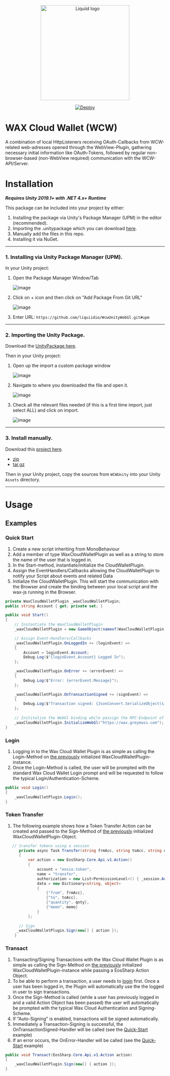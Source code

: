 

<div align="center">
 <img src="https://avatars.githubusercontent.com/u/82725791?s=200&v=4" align="center"
     alt="Liquiid logo" width="280" height="300">
</div>

<div align="center">

[![Deploy](https://github.com/liquiidio/WcwUnity/actions/workflows/deploy.yml/badge.svg)](https://github.com/liquiidio/WcwUnity/actions/workflows/deploy.yml)

</div>

# WAX Cloud Wallet (WCW) 

A combination of local HttpListeners receiving OAuth-Callbacks from WCW-related web-adresses opened through the WebView-Plugin, gathering necessary initial information like OAuth-Tokens, followed by regular non-browser-based (non-WebView required) communication with the WCW-API/Server.


# Installation

**_Requires Unity 2019.1+ with .NET 4.x+ Runtime_**

This package can be included into your project by either:

 1. Installing the package via Unity's Package Manager (UPM) in the editor (recommended).
 2. Importing the .unitypackage which you can download [here](https://github.com/liquiidio/WcwUnityWebGl/releases/latest/download/wcwunity.unitypackage).
 3. Manually add the files in this repo.
 4. Installing it via NuGet.
---
### 1. Installing via Unity Package Manager (UPM).
In your Unity project:
 1. Open the Package Manager Window/Tab

    ![image](https://user-images.githubusercontent.com/74650011/208429048-37e2277c-3e10-4794-97e7-3ec87f55f8c9.png)

 2. Click on + icon and then click on "Add Package From Git URL"

    ![image](https://user-images.githubusercontent.com/74650011/208429298-76fe1101-95f3-4ab0-bbd5-f0a32a1cc652.png)

 3. Enter URL: `https://github.com/liquiidio/WcwUnityWebGl.git#upm`
   
---
### 2. Importing the Unity Package.
Download the [UnityPackage here](https://github.com/liquiidio/WcwUnityWebGl/releases/latest/download/wcwunity.unitypackage).

Then in your Unity project:

 1. Open up the import a custom package window
    
    ![image](https://user-images.githubusercontent.com/74650011/208430044-caf91dd9-111e-4224-8441-95d116dbec3b.png)

 2. Navigate to where you downloaded the file and open it.
    
      ![image](https://user-images.githubusercontent.com/86061433/217523340-9b9ec00f-8e03-40dd-9647-52796371fedc.jpg)

 3. Check all the relevant files needed (if this is a first time import, just select ALL) and click on import.
   
     ![image](https://user-images.githubusercontent.com/86061433/217523464-e02b73fa-be34-4ac0-a406-fc4fd310d14c.jpg)

---
### 3. Install manually. 
Download this [project here](https://github.com/liquiidio/WcwUnityWebGl/releases/latest).

  * [zip](https://github.com/liquiidio/WcwUnityWebGl/archive/refs/tags/1.0.10.zip)
  * [tar.gz](https://github.com/liquiidio/WcwUnityWebGl/archive/refs/tags/1.0.10.tar.gz)

Then in your Unity project, copy the sources from `WCWUnity` into your Unity `Assets` directory.

---

# Usage 
## Examples

### Quick Start

1. Create a new script inheriting from MonoBehaviour
2. Add a member of type WaxCloudWalletPlugin as well as a string to store the name of the user that is logged in.
3. In the Start-method, instantiate/initialize the CloudWalletPlugin.
4. Assign the EventHandlers/Callbacks allowing the CloudWalletPlugin to notify your Script about events and related Data 
5. Initialize the CloudWalletPlugin. This will start the communication with the Browser and create the binding between your local script and the wax-js running in the Browser.

```csharp
private WaxCloudWalletPlugin _waxCloudWalletPlugin;
public string Account { get; private set; }

public void Start()
{
	// Instantiate the WaxCloudWalletPlugin
	_waxCloudWalletPlugin = new GameObject(nameof(WaxCloudWalletPlugin)).AddComponent<WaxCloudWalletPlugin>();

	// Assign Event-Handlers/Callbacks
	_waxCloudWalletPlugin.OnLoggedIn += (loginEvent) =>
	{
		Account = loginEvent.Account;
		Debug.Log($"{loginEvent.Account} Logged In");
	};

	_waxCloudWalletPlugin.OnError += (errorEvent) =>
	{
		Debug.Log($"Error: {errorEvent.Message}");
	};

	_waxCloudWalletPlugin.OnTransactionSigned += (signEvent) =>
	{
		Debug.Log($"Transaction signed: {JsonConvert.SerializeObject(signEvent.Result)}");
	};
	
	// Inititalize the WebGl binding while passign the RPC-Endpoint of your Choice
	_waxCloudWalletPlugin.InitializeWebGl("https://wax.greymass.com");
}
```

### Login


1. Logging in to the Wax Cloud Wallet Plugin is as simple as calling the Login-Method on [the previously](https://liquiidio.gitbook.io/unity-plugin-suite/v/wcwunity/examples/example_a) initialized WaxCloudWalletPlugin-instance.
2. Once the Login-Method is called, the user will be prompted with the standard Wax Cloud Wallet Login prompt and will be requested to follow the typical Login/Authentication-Scheme.

```csharp
public void Login()
{
	_waxCloudWalletPlugin.Login();
}
```

### Token Transfer

1. The following example shows how a Token Transfer Action can be created and passed to the Sign-Method of [the previously](https://liquiidio.gitbook.io/unity-plugin-suite/v/wcwunity/examples/example_a) initialized WaxCloudWalletPlugin-Object.

```csharp
   // transfer tokens using a session
      private async Task Transfer(string frmAcc, string toAcc, string qnty, string memo)
      {
          var action = new EosSharp.Core.Api.v1.Action()
          {
              account = "eosio.token",
              name = "transfer",
              authorization = new List<PermissionLevel>() { _session.Auth },
              data = new Dictionary<string, object>
              {
                  {"from", frmAcc},
                  {"to", toAcc},
                  {"quantity", qnty},
                  {"memo", memo}
              }
          };
		
	  // Sign 
	 _waxCloudWalletPlugin.Sign(new[] { action });
	}
```
### Transact

1. Transacting/Signing Transactions with the Wax Cloud Wallet Plugin is as simple as calling the Sign-Method on [the previously](https://liquiidio.gitbook.io/unity-plugin-suite/v/wcwunity/examples/example_a) initialized WaxCloudWalletPlugin-instance while passing a EosSharp Action Object.
2. To be able to perform a transaction, a user needs to [login](https://liquiidio.gitbook.io/unity-plugin-suite/v/wcwunity/examples/example_b) first. Once a user has been logged in, the Plugin will automatically use the the logged in user to sign transactions.
3. Once the Sign-Method is called (while a user has previously logged in and a valid Action Object has been passed) the user will automatically be prompted with the typical Wax Cloud Authentication and Signing-Scheme.
4. If "Auto-Signing" is enabled, transactions will be signed automatically.
5. Immediately a Transaction-Signing is successful, the OnTransactionSigned-Handler will be called (see the [Quick-Start](https://liquiidio.gitbook.io/unity-plugin-suite/v/wcwunity/examples/example_a) example)
6. If an error occurs, the OnError-Handler will be called (see the [Quick-Start](https://liquiidio.gitbook.io/unity-plugin-suite/v/wcwunity/examples/example_a) example)

```csharp
public void Transact(EosSharp.Core.Api.v1.Action action)
{
	_waxCloudWalletPlugin.Sign(new[] { action });
}
```
